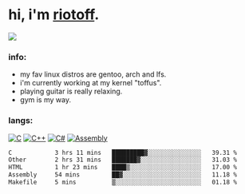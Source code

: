 # hi, i'm [riotoff](https://t.me/terpila898).

[![](https://komarev.com/ghpvc/?username=RIOTOFF&logo=github&style=for-the-badge&color=202020)](https://github.com/RiotOff)
<br />

### info:
- my fav linux distros are gentoo, arch and lfs.
- i'm currently working at my kernel "toffus".
- playing guitar is really relaxing.
- gym is my way.
### langs:
[![C](https://img.shields.io/badge/-C-202020?style=for-the-badge)](https://wikipedia.org/wiki/C_(programming_language))
[![C++](https://img.shields.io/badge/-C++-202020?style=for-the-badge)](https://wikipedia.org/wiki/C++)
[![C#](https://img.shields.io/badge/-CSharp-202020?style=for-the-badge)](https://wikipedia.org/wiki/C_Sharp_(programming_language))
[![Assembly](https://img.shields.io/badge/-Assembly-202020?style=for-the-badge)](https://wikipedia.org/wiki/Assembly_language)

<!--START_SECTION:waka-->

```txt
C            3 hrs 11 mins   █████████▓░░░░░░░░░░░░░░░   39.31 %
Other        2 hrs 31 mins   ███████▓░░░░░░░░░░░░░░░░░   31.03 %
HTML         1 hr 23 mins    ████▒░░░░░░░░░░░░░░░░░░░░   17.00 %
Assembly     54 mins         ██▓░░░░░░░░░░░░░░░░░░░░░░   11.18 %
Makefile     5 mins          ▒░░░░░░░░░░░░░░░░░░░░░░░░   01.18 %
```

<!--END_SECTION:waka-->
